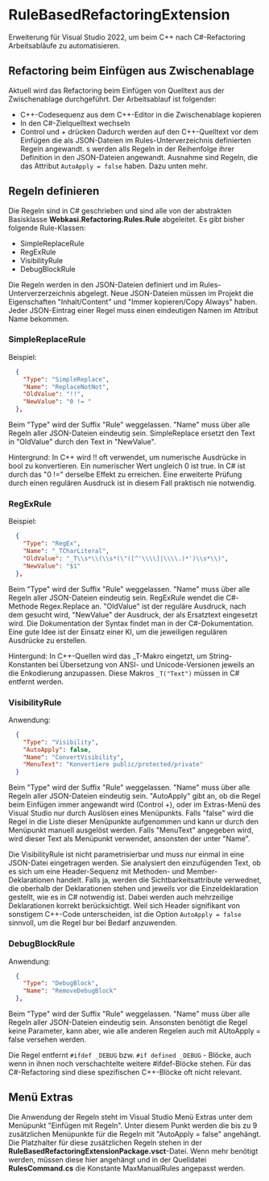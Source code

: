 # RuleBasedRefactoringExtension
Erweiterung für Visual Studio 2022, um beim C++ nach C#-Refactoring Arbeitsabläufe zu automatisieren.

## Refactoring beim Einfügen aus Zwischenablage
Aktuell wird das Refactoring beim Einfügen von Quelltext aus der Zwischenablage durchgeführt. Der Arbeitsablauf ist folgender:
- C++-Codesequenz aus dem C++-Editor in die Zwischenablage kopieren
- In den C#-Zielquelltext wechseln
- Control und + drücken
Dadurch werden auf den C++-Quelltext vor dem Einfügen die als JSON-Dateien im Rules-Unterverzeichnis definierten Regeln angewandt. s werden alls Regeln in der Reihenfolge ihrer Definition in den JSON-Dateien angewandt. Ausnahme sind Regeln, die das Attribut ```AutoApply = false``` haben. Dazu unten mehr.

## Regeln definieren
Die Regeln sind in C# geschrieben und sind alle von der abstrakten Basisklasse __Webkasi.Refactoring.Rules.Rule__ abgeleitet. Es gibt bisher folgende Rule-Klassen:
- SimpleReplaceRule
- RegExRule
- VisibilityRule
- DebugBlockRule

Die Regeln werden in den JSON-Dateien definiert und im Rules-Unterverzerzeichnis abgelegt. Neue JSON-Dateien müssen im Projekt die Eigenschaften "Inhalt/Content" und "Immer kopieren/Copy Always" haben. Jeder JSON-Eintrag einer Regel muss einen eindeutigen Namen im Attribut Name bekommen.

### SimpleReplaceRule
Beispiel:
```JSON
  {
    "Type": "SimpleReplace",
    "Name": "ReplaceNotNot",
    "OldValue": "!!",
    "NewValue": "0 != "
  },
```
Beim "Type" wird der Suffix "Rule" weggelassen. "Name" muss über alle Regeln aller JSON-Dateien eindeutig sein. SimpleReplace ersetzt den Text in "OldValue" durch den Text in "NewValue".

Hintergrund: In C++ wird !! oft verwendet, um numerische Ausdrücke in bool zu konvertieren. Ein numerischer Wert ungleich 0 ist true. In C# ist durch das "0 !=" derselbe Effekt zu erreichen. Eine erweiterte Prüfung durch einen regulären Ausdruck ist in diesem Fall praktisch nie notwendig.

### RegExRule
Beispiel:
```JSON
  {
    "Type": "RegEx",
    "Name": "_TCharLiteral",
    "OldValue": "_T\\s*\\(\\s*(\"([^'\\\\]|\\\\.)*')\\s*\\)",
    "NewValue": "$1"
  },
```
Beim "Type" wird der Suffix "Rule" weggelassen. "Name" muss über alle Regeln aller JSON-Dateien eindeutig sein. RegExRule wendet die C#-Methode Regex.Replace an. "OldValue" ist der reguläre Ausdruck, nach dem gesucht wird, "NewValue" der Ausdruck, der als Ersatztext eingesetzt wird. Die Dokumentation der Syntax findet man in der C#-Dokumentation. Eine gute Idee ist der Einsatz einer KI, um die jeweiligen regulären Ausdrücke zu erstellen.

Hintergund: In C++-Quellen wird das _T-Makro eingetzt, um String-Konstanten bei Übersetzung von ANSI- und Unicode-Versionen jeweils an die Enkodierung anzupassen. Diese Makros ```_T("Text")``` müssen in C# entfernt werden.

### VisibilityRule
Anwendung:
```JSON
  {
    "Type": "Visibility",
    "AutoApply": false,
    "Name": "ConvertVisibility",
    "MenuText": "Konvertiere public/protected/private"
  }
```
Beim "Type" wird der Suffix "Rule" weggelassen. "Name" muss über alle Regeln aller JSON-Dateien eindeutig sein. "AutoApply" gibt an, ob die Regel beim Einfügen immer angewandt wird (Control +), oder im Extras-Menü des Visual Studio nur durch Auslösen eines Menüpunkts. Falls "false" wird die Regel in die Liste dieser Menüpunkte aufgenommen und kann  ur durch den Menüpunkt manuell ausgelöst werden. Falls "MenuText" angegeben wird, wird dieser Text als Menüpunkt verwendet, ansonsten der unter "Name".

Die VisibilityRule ist nicht parametrisierbar und muss nur einmal in eine JSON-Datei eingetragen werden. Sie analysiert den einzufügenden Text, ob es sich um eine Header-Sequenz mit Methoden- und Member-Deklarationen handelt. Falls ja, werden die Sichtbarkeitsattribute verwednet, die oberhalb der Deklarationen stehen und jeweils vor die Einzeldeklaration gestellt, wie es in C# notwendig ist. Dabei werden auch mehrzeilige Deklarationen korrekt berücksichtigt. Weil sich Header signifikant von sonstigem C++-Code unterscheiden, ist die Option ```AutoApply = false``` sinnvoll, um die Regel bur bei Bedarf anzuwenden.

### DebugBlockRule
Anwendung:
```JSON
  {
    "Type": "DebugBlock",
    "Name": "RemoveDebugBlock"
  },
```
Beim "Type" wird der Suffix "Rule" weggelassen. "Name" muss über alle Regeln aller JSON-Dateien eindeutig sein. Ansonsten benötigt die Regel keine Parameter, kann aber, wie alle anderen Regelen auch mit AUtoApply = false versehen werden.

Die Regel entfernt ```#ifdef _DEBUG``` bzw. ```#if defined _DEBUG``` - Blöcke, auch wenn in ihnen noch verschachtelte weitere #ifdef-Blöcke stehen. Für das C#-Refactoring sind diese spezifischen C++-Blöcke oft nicht relevant.

## Menü Extras
Die Anwendung der Regeln steht im Visual Studio Menü Extras unter dem Menüpunkt "Einfügen mit Regeln". Unter diesem Punkt werden die bis zu 9 zusätzlichen Menüpunkte für die Regeln mit "AutoApply = false" angehängt. Die Platzhalter für diese zusätzlichen Regeln stehen in der __RuleBasedRefactoringExtensionPackage.vsct__-Datei. Wenn mehr benötigt werden, müssen diese hier angehängt und in der Quelldatei __RulesCommand.cs__ die Konstante MaxManualRules angepasst werden.
